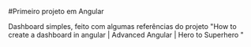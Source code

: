 #Primeiro projeto em Angular 

Dashboard simples, feito com algumas referências do projeto "How to create a dashboard in angular | Advanced Angular | Hero to Superhero
"  